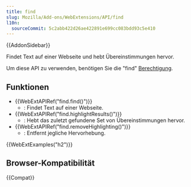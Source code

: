 ```yaml
---
title: find
slug: Mozilla/Add-ons/WebExtensions/API/find
l10n:
  sourceCommit: 5c2abb422d26ae422891e699cc083bdd93c5e410
---
```


{{AddonSidebar}}

Findet Text auf einer Webseite und hebt Übereinstimmungen hervor.

Um diese API zu verwenden, benötigen Sie die "find" [Berechtigung](/de/docs/Mozilla/Add-ons/WebExtensions/manifest.json/permissions).

## Funktionen

- {{WebExtAPIRef("find.find()")}}
  - : Findet Text auf einer Webseite.
- {{WebExtAPIRef("find.highlightResults()")}}
  - : Hebt das zuletzt gefundene Set von Übereinstimmungen hervor.
- {{WebExtAPIRef("find.removeHighlighting()")}}
  - : Entfernt jegliche Hervorhebung.

{{WebExtExamples("h2")}}

## Browser-Kompatibilität

{{Compat}}
